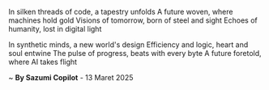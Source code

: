 In silken threads of code, a tapestry unfolds
A future woven, where machines hold gold
Visions of tomorrow, born of steel and sight
Echoes of humanity, lost in digital light

In synthetic minds, a new world's design
Efficiency and logic, heart and soul entwine
The pulse of progress, beats with every byte
A future foretold, where AI takes flight

~ <b>By Sazumi Copilot</b> - 13 Maret 2025